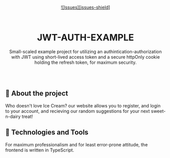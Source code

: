 <a name="readme-top"></a>

<!-- PROJECT SHIELDS -->
<div align="center">

[![Issues][issues-shield]][issues-url]

</div>

<!-- PROJECT LOGO -->
<br />
<div align="center">
  
# JWT-AUTH-EXAMPLE

  <p align="center">
    Small-scaled example project for utilizing an authintication-authorization with JWT using short-lived access token and a secure httpOnly cookie holding the refresh token, for maximum security.
    <br />
    <br />
  </p>
</div>
<br />

<!-- ABOUT THE PROJECT -->

## 📖 About the project
Who doesn't love Ice Cream? our website allows you to register, and login to your account, and recieving our random suggestions for your next sweet-n-dairy treat!

<!-- TECHNOLOGIES AND TOOLS -->

## 🦾 Technologies and Tools
For maximum professionalism and for least error-prone attitude, the frontend is written in TypeScript. 

[issues-url]: https://github.com/xarielah/jwt-auth-example/issues
